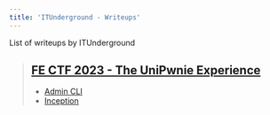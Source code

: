 ```yaml
---
title: 'ITUnderground - Writeups'
---
```


List of writeups by ITUnderground

> ## [FE CTF 2023 - The UniPwnie Experience](writeups/fectf23)
>
> - [Admin CLI](writeups/fectf23/admin-cli)
> - [Inception](writeups/fectf23/inception)
